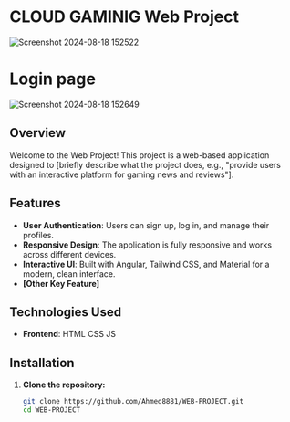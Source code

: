 # CLOUD GAMINIG Web Project

![Screenshot 2024-08-18 152522](https://github.com/user-attachments/assets/021b4702-f604-4783-b5a0-e4b493cf0038)

# Login page 
![Screenshot 2024-08-18 152649](https://github.com/user-attachments/assets/2f2fd3ac-7bdd-4de8-adea-f271ea41de56)

## Overview

Welcome to the Web Project! This project is a web-based application designed to [briefly describe what the project does, e.g., "provide users with an interactive platform for gaming news and reviews"].

## Features

- **User Authentication**: Users can sign up, log in, and manage their profiles.
- **Responsive Design**: The application is fully responsive and works across different devices.
- **Interactive UI**: Built with Angular, Tailwind CSS, and Material for a modern, clean interface.
- **[Other Key Feature]**

## Technologies Used

- **Frontend**: HTML CSS JS

## Installation

1. **Clone the repository:**

   ```bash
   git clone https://github.com/Ahmed8881/WEB-PROJECT.git
   cd WEB-PROJECT
